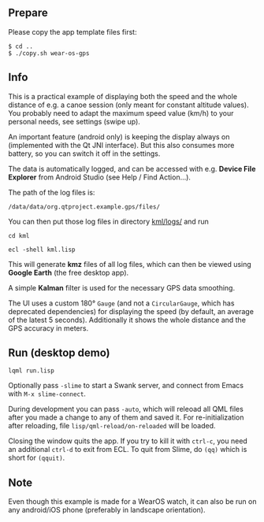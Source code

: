 
Prepare
-------

Please copy the app template files first:
```
$ cd ..
$ ./copy.sh wear-os-gps
```


Info
----

This is a practical example of displaying both the speed and the whole distance
of e.g. a canoe session (only meant for constant altitude values). You probably
need to adapt the maximum speed value (km/h) to your personal needs, see
settings (swipe up).

An important feature (android only) is keeping the display always on
(implemented with the Qt JNI interface). But this also consumes more battery,
so you can switch it off in the settings.

The data is automatically logged, and can be accessed with e.g.
**Device File Explorer** from Android Studio (see Help / Find Action...).

The path of the log files is:
```
/data/data/org.qtproject.example.gps/files/
```

You can then put those log files in directory [kml/logs/](kml/logs/) and run
```
cd kml

ecl -shell kml.lisp
```
This will generate **kmz** files of all log files, which can then be viewed
using **Google Earth** (the free desktop app).

A simple **Kalman** filter is used for the necessary GPS data smoothing.

The UI uses a custom 180° `Gauge` (and not a `CircularGauge`, which has
deprecated dependencies) for displaying the speed (by default, an average
of the latest 5 seconds). Additionally it shows the whole distance and the GPS
accuracy in meters.



Run (desktop demo)
------------------
```
lqml run.lisp
```
Optionally pass `-slime` to start a Swank server, and connect from Emacs with
`M-x slime-connect`.

During development you can pass `-auto`, which will releoad all QML files after
you made a change to any of them and saved it. For re-initialization after
reloading, file `lisp/qml-reload/on-reloaded` will be loaded.

Closing the window quits the app. If you try to kill it with `ctrl-c`, you need
an additional `ctrl-d` to exit from ECL. To quit from Slime, do `(qq)` which is
short for `(qquit)`.



Note
----

Even though this example is made for a WearOS watch, it can also be run on any
android/iOS phone (preferably in landscape orientation).
